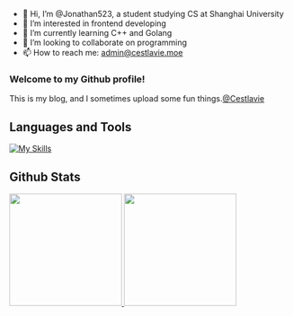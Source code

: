 - 👋 Hi, I’m @Jonathan523, a student studying CS at Shanghai University
- 👀 I’m interested in frontend developing
- 🌱 I’m currently learning C++ and Golang
- 💞️ I’m looking to collaborate on programming
- 📫 How to reach me: admin@cestlavie.moe
  
### Welcome to my Github profile! 
This is my blog, and I sometimes upload some fun things.[@Cestlavie](https://www.cestlavie.moe)

## Languages and Tools  
[![My Skills](https://skillicons.dev/icons?i=cpp,python,go,kotlin,docker,github,linux,react,vite,nodejs,typescript)](https://skillicons.dev)


## Github Stats  

<a href="https://github.com/laplace825/"> 
  <img wide="50%" height=200px src="https://github-readme-stats.vercel.app/api?username=Jonathan523&theme=algolia&show_icons=true&?count_private=true?" />
</a>
<a href="https://github.com/laplace825/">
  <img wide="50%" height=200px src="https://github-readme-stats.vercel.app/api/top-langs/?username=Jonathan523&layout=compact&theme=algolia&hide=html,scss,css,javascript,jupyter%20notebook,makefile,shell" />
</a>
<!---
Jonathan523/Jonathan523 is a ✨ special ✨ repository because its `README.md` (this file) appears on your GitHub profile.
You can click the Preview link to take a look at your changes.
--->

